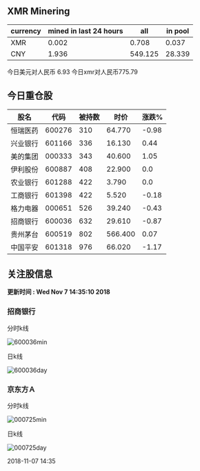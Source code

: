 ## XMR Minering

|currency|mined in last 24 hours|all|in pool|
|---|---|---|---|
|XMR|0.002|0.708|0.037|
|CNY|1.936|549.125|28.339|

今日美元对人民币 6.93	今日xmr对人民币775.79


## 今日重仓股 

|股名|代码|被持数|时价|涨跌%|
|---|---|---|---|---|
|恒瑞医药|600276|310|64.770|-0.98|
|兴业银行|601166|336|16.130|0.44|
|美的集团|000333|343|40.600|1.05|
|伊利股份|600887|408|22.900|0.0|
|农业银行|601288|422|3.790|0.0|
|工商银行|601398|422|5.520|-0.18|
|格力电器|000651|526|39.240|-0.43|
|招商银行|600036|632|29.610|-0.87|
|贵州茅台|600519|802|566.400|0.07|
|中国平安|601318|976|66.020|-1.17|

## 关注股信息
**更新时间 : Wed Nov  7 14:35:10 2018**
### 招商银行 
分时k线

![600036min](http://image.sinajs.cn/newchart/min/n/sh600036.gif)

日k线

![600036day](http://image.sinajs.cn/newchart/daily/n/sh600036.gif)

### 京东方Ａ 
分时k线

![000725min](http://image.sinajs.cn/newchart/min/n/sz000725.gif)

日k线

![000725day](http://image.sinajs.cn/newchart/daily/n/sz000725.gif)

2018-11-07 14:35